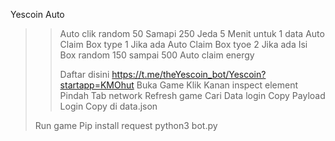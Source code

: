 Yescoin Auto
>> Auto clik random 50 Samapi 250
>> Jeda 5 Menit untuk 1 data
>> Auto Claim Box type 1 Jika ada
>> Auto Claim Box tyoe 2 Jika ada
>> Isi Box random 150 sampai 500
>> Auto claim energy
>>
>> Daftar disini
>> https://t.me/theYescoin_bot/Yescoin?startapp=KMOhut
>> Buka Game Klik Kanan inspect element
>> Pindah Tab network
Refresh game
>> Cari Data login
>> Copy Payload Login
>> Copy di data.json
>
>Run game
>Pip install request
>python3 bot.py
